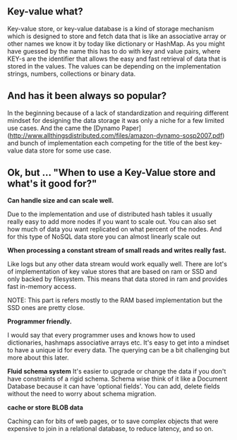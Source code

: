 ## Key-value what?
 
 Key-value store, or key-value database is a kind of storage mechanism which is designed to store and fetch 
 data that is like an associative array or other names we know it by today like dictionary or HashMap.
 As you might have guessed by the name this has to do with key and value pairs, where KEY-s are the identifier that allows the easy and fast retrieval 
 of data that is stored in the values.
 The values can be depending on the implementation strings, numbers, collections or binary data.
 
## And has it been always so popular?
  
 In the beginning because of a lack of standardization and requiring different mindset for designing the data storage it was only a niche 
 for a few limited use cases.
 And the came the [Dynamo Paper] (http://www.allthingsdistributed.com/files/amazon-dynamo-sosp2007.pdf) and bunch of implementation 
 each competing for the title of the best key-value data store for some use case.
 
## Ok, but ... "When to use a Key-Value store and what's it good for?" 
 
  
  **Can handle size and can scale well.**
   
   Due to the implementation and use of distributed hash tables it usually really easy to add more nodes if you want to scale out. 
   You can also set how much of data you want replicated on what percent of the nodes. And for this type of NoSQL data store you can almost 
   linearly scale out 
  
  
  **When processing a constant stream of small reads and writes really fast.**
   
   Like logs but any other data stream would work equally well.
   There are lot's of implementation of key value stores that are based on ram or SSD and only backed by filesystem. 
   This means that data stored in ram and provides fast in-memory access.
 
   NOTE: This part is refers mostly to the RAM based implementation but the SSD ones are pretty close. 
   
 
  **Programmer friendly.**
  
   I would say that every programmer uses and knows how to used dictionaries, hashmaps associative arrays etc.
   It's easy to get into a mindset to have a unique id for every data.
   The querying can be a bit challenging but more about this later.
    
   **Fluid schema system** 
   It's easier to upgrade or change the data if you don't have constraints of a rigid schema. Schema wise think of it like a Document Database 
   because it can have 'optional fields'. You can add, delete fields without the need to worry about schema migration.
 
  **cache or store BLOB data**
  
 Caching can for bits of web pages, or to save complex objects that were expensive to join in a relational database, to reduce latency, and so on.
 
